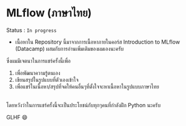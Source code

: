 # MLflow (ภาษาไทย)

 Status : `In progress`

- เนื้อหาใน Repository นี้มาจากการเนื้อหาภายในคอร์ส Introduction to MLflow (Datacamp) ผสมกับการอ่านเพิ่มเติมของผมเองนะครับ
  
ซึ่งผมมีเจตนาในการแชร์ครั้งนี้เพื่อ <br>
 1. เพื่อพัฒนาความรู้ตนเอง <br>
 2. เขียนสรุปในรูปแบบที่ตัวเองเข้าใจ <br>
 3. เพื่อแชร์ในเนื้อหา/สรุปที่จดให้คนอื่นๆที่ตั้งใจจะหาเนื้อหาในรูปแบบภาษาไทย <br>
<br>
โดยหวังว่าในการแชร์ครั้งนี้จะเป็นประโยชน์กับทุกๆคนที่กำลังฝึก Python นะครับ 

GLHF :smile:
